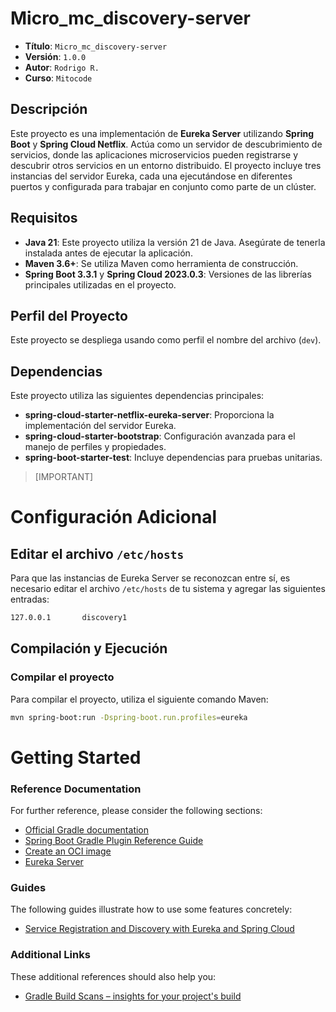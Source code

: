 # Micro_mc_discovery-server

- **Título**: `Micro_mc_discovery-server`
- **Versión**: `1.0.0`
- **Autor**: `Rodrigo R.`
- **Curso**: `Mitocode`

## Descripción
Este proyecto es una implementación de **Eureka Server** utilizando **Spring Boot** y **Spring Cloud Netflix**. Actúa como un servidor de descubrimiento de servicios, donde las aplicaciones microservicios pueden registrarse y descubrir otros servicios en un entorno distribuido. El proyecto incluye tres instancias del servidor Eureka, cada una ejecutándose en diferentes puertos y configurada para trabajar en conjunto como parte de un clúster.

## Requisitos
- **Java 21**: Este proyecto utiliza la versión 21 de Java. Asegúrate de tenerla instalada antes de ejecutar la aplicación.
- **Maven 3.6+**: Se utiliza Maven como herramienta de construcción.
- **Spring Boot 3.3.1** y **Spring Cloud 2023.0.3**: Versiones de las librerías principales utilizadas en el proyecto.

## Perfil del Proyecto
Este proyecto se despliega usando como perfil el nombre del archivo (`dev`).

## Dependencias
Este proyecto utiliza las siguientes dependencias principales:
- **spring-cloud-starter-netflix-eureka-server**: Proporciona la implementación del servidor Eureka.
- **spring-cloud-starter-bootstrap**: Configuración avanzada para el manejo de perfiles y propiedades.
- **spring-boot-starter-test**: Incluye dependencias para pruebas unitarias.

> [IMPORTANT]
# Configuración Adicional
## Editar el archivo `/etc/hosts`
Para que las instancias de Eureka Server se reconozcan entre sí, es necesario editar el archivo `/etc/hosts` de tu sistema y agregar las siguientes entradas:
```bash
127.0.0.1       discovery1
```

## Compilación y Ejecución
### Compilar el proyecto
Para compilar el proyecto, utiliza el siguiente comando Maven:

```bash
mvn spring-boot:run -Dspring-boot.run.profiles=eureka
```


# Getting Started

### Reference Documentation

For further reference, please consider the following sections:

* [Official Gradle documentation](https://docs.gradle.org)
* [Spring Boot Gradle Plugin Reference Guide](https://docs.spring.io/spring-boot/3.3.3/gradle-plugin)
* [Create an OCI image](https://docs.spring.io/spring-boot/3.3.3/gradle-plugin/packaging-oci-image.html)
* [Eureka Server](https://docs.spring.io/spring-cloud-netflix/docs/current/reference/html/#spring-cloud-eureka-server)

### Guides

The following guides illustrate how to use some features concretely:

* [Service Registration and Discovery with Eureka and Spring Cloud](https://spring.io/guides/gs/service-registration-and-discovery/)

### Additional Links

These additional references should also help you:

* [Gradle Build Scans – insights for your project's build](https://scans.gradle.com#gradle)

